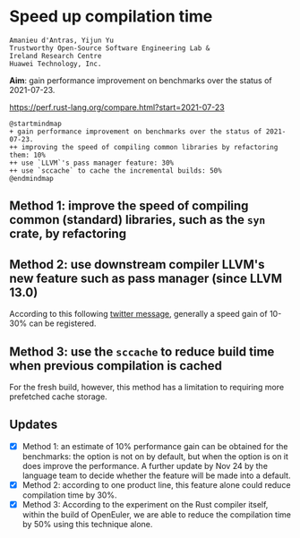 # Speed up compilation time

```
Amanieu d'Antras, Yijun Yu
Trustworthy Open-Source Software Engineering Lab &
Ireland Research Centre
Huawei Technology, Inc.
```

**Aim**: gain performance improvement on benchmarks over the status of 2021-07-23. 

https://perf.rust-lang.org/compare.html?start=2021-07-23

```plantuml
@startmindmap
+ gain performance improvement on benchmarks over the status of 2021-07-23.
++ improving the speed of compiling common libraries by refactoring them: 10%
++ use `LLVM`'s pass manager feature: 30%
++ use `sccache` to cache the incremental builds: 50%
@endmindmap
```

## Method 1: improve the speed of compiling common (standard) libraries, such as the `syn` crate, by refactoring

## Method 2: use downstream compiler LLVM's new feature such as pass manager (since LLVM 13.0)

According to this following [twitter message](https://twitter.com/ryan_levick/status/1443202538099073027), generally a speed gain of 10-30% can be registered.


## Method 3: use the `sccache` to reduce build time when previous compilation is cached

For the fresh build, however, this method has a limitation to requiring more prefetched cache storage. 

## Updates

- [x] Method 1: an estimate of 10% performance gain can be obtained for the benchmarks: the option is not on by default, but when the option is on it does improve the performance. A further update by Nov 24 by the language team to decide whether the feature will be made into a default. 
- [x] Method 2: according to one product line, this feature alone could reduce compilation time by 30%. 
- [x] Method 3: According to the experiment on the Rust compiler itself, within the build of OpenEuler, we are able to reduce the compilation time by 50% using this technique alone. 
